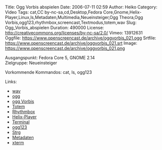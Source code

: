Title: Ogg Vorbis abspielen
Date: 2006-07-11 02:59
Author: Heiko
Category: Video
Tags: cat,CC by-nc-sa,cd,Desktop,Fedora Core,Gnome,Helix-Player,Linux,ls,Metadaten,Multimedia,Neueinsteiger,Ogg Theora,Ogg Vorbis,ogg123,rhythmbox,screencast,Textmodus,totem,wav
Slug: Ogg_Vorbis_abspielen
Duration: 490000
License: http://creativecommons.org/licenses/by-nc-sa/2.0/
Vimeo: 13912631
Oggfile: https://www.openscreencast.de/archive/oggvorbis_021.ogg
Srtfile: https://www.openscreencast.de/archive/oggvorbis_021.srt
Image: https://www.openscreencast.de/archive/oggvorbis_021.png

Ausgangspunkt: Fedora Core 5, GNOME 2.14  
Zielgruppe: Neueinsteiger  

Vorkommende Kommandos: cat, ls, ogg123

Links:

  * [wav](http://de.wikipedia.org/wiki/Wav)
  * [ogg](http://de.wikipedia.org/wiki/Ogg)
  * [ogg Vorbis](http://de.wikipedia.org/wiki/Vorbis)
  * [Totem](http://en.wikipedia.org/wiki/Totem_%28media_player%29)
  * [Rhythmbox](http://de.wikipedia.org/wiki/Rhythmbox)
  * [Helix-Player](http://en.wikipedia.org/wiki/Helix_player)
  * [Terminal](http://de.wikipedia.org/wiki/Terminalemulation)
  * [ogg123](http://www.linuxcommand.org/man_pages/ogg1231.html)
  * [Strg](http://de.wikipedia.org/wiki/Strg)
  * [Metadaten](http://de.wikipedia.org/wiki/Metadaten)
  * [xterm](http://de.wikipedia.org/wiki/Xterm)

